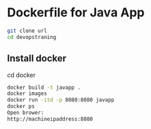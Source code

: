 # Dockerfile for Java App
```sh
git clone url
cd devopstraning
```

## Install docker
cd docker

```sh
docker build -t javapp .
docker images
docker run -itd -p 8080:8080 javapp
docker ps
Open brower:
http://machineipaddress:8080
```
